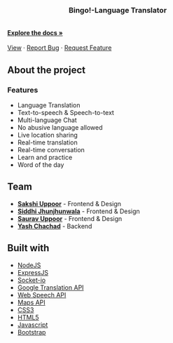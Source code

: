 <br />
<p align="center">
  <h3 align="center">Bingo!-Language Translator</h3>

   <br />
    <a href="https://github.com/SakshiUppoor/bingo-translates/blob/master/src/Bingo.pdf"><strong>Explore the docs »</strong></a>
    <br />
    <br />
    <a href="https://github.com/SakshiUppoor/bingo-translates">View</a>
    ·
    <a href="https://github.com/SakshiUppoor/bingo-translates/issues">Report Bug</a>
    ·
    <a href="https://github.com/SakshiUppoor/bingo-translates/issues">Request Feature</a>

  </p>
  </p>
  
 ## About the project
 ### Features
 * Language Translation
* Text-to-speech & Speech-to-text
* Multi-language Chat
* No abusive language allowed
* Live location sharing
* Real-time translation
* Real-time conversation
* Learn and practice 
* Word of the day

## Team
* <a href="https://github.com/SakshiUppoor"><b>Sakshi Uppoor</b></a> - Frontend & Design
* <a href="https://github.com/SiddhiJhunjhunwala"><b>Siddhi Jhunjhunwala</b></a> - Frontend & Design
* <a href="https://github.com/sauravUppoor"><b>Saurav Uppoor</b></a> - Frontend & Design
* <a href="https://github.com/yash-chad"><b>Yash Chachad</b></a> - Backend


## Built with
* [NodeJS](https://nodejs.org/en/)<br/>
* [ExpressJS](https://expressjs.com/) <br/>
* [Socket-io](https://www.npmjs.com/package/socket.io) <br/>
* [Google Translation API](https://github.com/extensionsapp/translatte) <br/>
* [Web Speech API](https://www.google.com/intl/en/chrome/demos/speech.html) <br/>
* [Maps API](https://cloud.google.com/maps-platform/?utm_source=google&utm_medium=cpc&utm_campaign=FY18-Q2-global-demandgen-paidsearchonnetworkhouseads-cs-maps_contactsal_saf&utm_content=text-ad-none-none-DEV_c-CRE_342710846307-ADGP_Hybrid+%7C+AW+SEM+%7C+SKWS+~+Mapping+APIs+EXA-KWID_43700042848688156-aud-596763661393:kwd-301485311882-userloc_1007785&utm_term=KW_maps%20api-ST_maps+api&gclid=CjwKCAjw2uf2BRBpEiwA31VZj8u7zSQ5Idv6sOPA2PP_iWCh3vY_WEl0n95IPOTCAXothAUZKSVftBoCzHkQAvD_BwE) <br/>
* [CSS3](https://www.w3.org/Style/CSS/Overview.en.html) <br/> 
* [HTML5](https://html.com/) <br/>
* [Javascript](https://www.javascript.com/) <br/>
* [Bootstrap](https://getbootstrap.com/)
